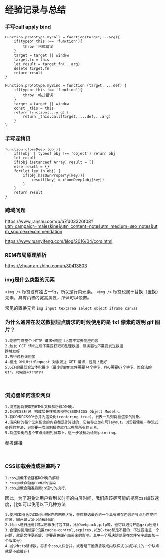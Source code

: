 # 经验记录与总结

### 手写call apply bind 

```
Function.prototype.myCall = function(target,...arg){
    if(typeof this !== 'function'){
        throw '格式错误'
    }
    target = target || window 
    target.fn = this 
    let result = target.fn(...arg)
    delete target.fn
    return result 
}
```
```
Function.prototype.myBind = function (target, ...def) {
    if(typeof this !== 'function'){
        throw '格式错误'
    }
    target = target || window 
    const _this = this 
    return function(...arg) {
        return _this.call(target, ...def,...arg)
    }
}
```

### 手写深拷贝

```
function cloneDeep (obj){
    if(!obj || typeof obj !== 'object') return obj 
    let result 
    if(obj instanceof Array) result = []
    else result = {}
    for(let key in obj) {
        if(obj.hasOwnProperty(key)){
            result[key] = cloneDeep(obj[key])
        }
    }
    return result
}
```
### 跨域问题

https://www.jianshu.com/p/a7fd03326f08?utm_campaign=maleskine&utm_content=note&utm_medium=seo_notes&utm_source=recommendation

https://www.ruanyifeng.com/blog/2016/04/cors.html
### REM布局原理解析

https://zhuanlan.zhihu.com/p/30413803

### img是什么类型的元素

`<img />` 标签没有独占一行，所以是行内元素。
`<img />` 标签也属于替换（置换）元素，具有内置的宽高属性，所以可以设置。

常见的置换元素
`img
input
textarea
select
object
iframe
canvas
`
### 为什么通常在发送数据埋点请求的时候使用的是 1x1 像素的透明 gif 图片？

```
1.能够完成整个 HTTP 请求+响应（尽管不需要响应内容）
2.触发 GET 请求之后不需要获取和处理数据、服务器也不需要发送数据
跨域友好
3.执行过程无阻塞
4.相比 XMLHttpRequest 对象发送 GET 请求，性能上更好
5.GIF的最低合法体积最小（最小的BMP文件需要74个字节，PNG需要67个字节，而合法的GIF，只需要43个字节）
```


<br>


### 浏览器如何渲染网页

```
1.浏览器将获取的HTML文档解析成DOM树。
2.处理CSS标记，构成层叠样式表模型CSSOM(CSS Object Model)。
3.将DOM和CSSOM合并为渲染树(rendering tree)，代表一系列将被渲染的对象。
4.渲染树的每个元素包含的内容都是计算过的，它被称之为布局layout。浏览器使用一种流式处理的方法，只需要一次绘制操作就可以布局所有的元素。
5.将渲染树的各个节点绘制到屏幕上，这一步被称为绘制painting。
```

 [参考连接](https://www.jianshu.com/p/e6252dc9be32_)


<br>

### CSS加载会造成阻塞吗？


```
1.css加载不会阻塞DOM树的解析
2.css加载会阻塞DOM树的渲染
3.css加载会阻塞后面js语句的执行、
```
因此，为了避免让用户看到长时间的白屏时间，我们应该尽可能的提高css加载速度，比如可以使用以下几种方法:
```
1.使用CDN(因为CDN会根据你的网络状况，替你挑选最近的一个具有缓存内容的节点为你提供资源，因此可以减少加载时间)
2.对css进行压缩(可以用很多打包工具，比如webpack,gulp等，也可以通过开启gzip压缩)
3.合理的使用缓存(设置cache-control,expires,以及E-tag都是不错的，不过要注意一个问题，就是文件更新后，你要避免缓存而带来的影响。其中一个解决防范是在文件名字后面加一个版本号)
4.减少http请求数，将多个css文件合并，或者是干脆直接写成内联样式(内联样式的一个缺点就是不能缓存)
```

